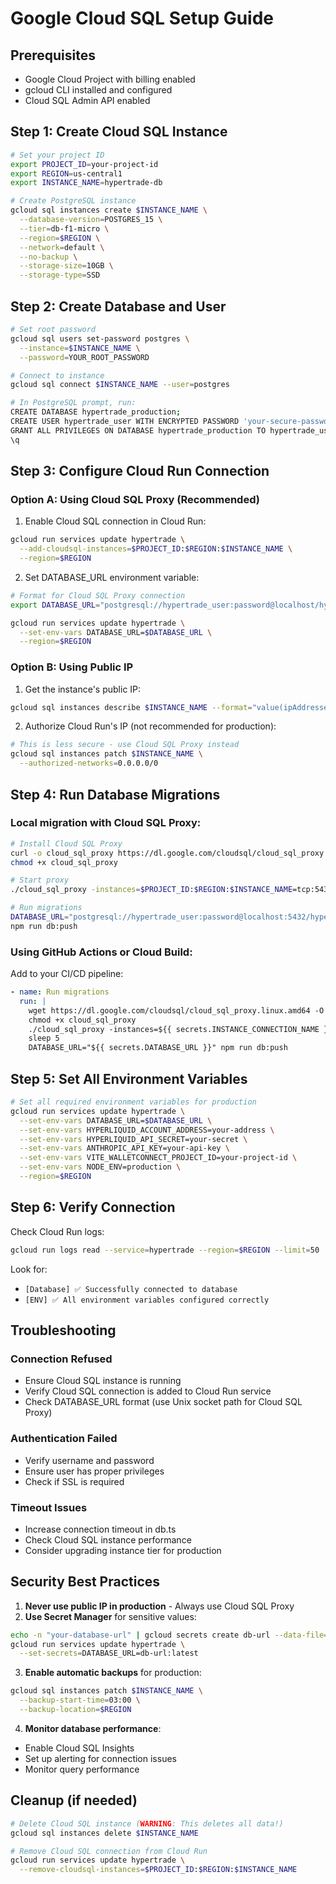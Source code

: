 # Google Cloud SQL Setup Guide

## Prerequisites
- Google Cloud Project with billing enabled
- gcloud CLI installed and configured
- Cloud SQL Admin API enabled

## Step 1: Create Cloud SQL Instance

```bash
# Set your project ID
export PROJECT_ID=your-project-id
export REGION=us-central1
export INSTANCE_NAME=hypertrade-db

# Create PostgreSQL instance
gcloud sql instances create $INSTANCE_NAME \
  --database-version=POSTGRES_15 \
  --tier=db-f1-micro \
  --region=$REGION \
  --network=default \
  --no-backup \
  --storage-size=10GB \
  --storage-type=SSD
```

## Step 2: Create Database and User

```bash
# Set root password
gcloud sql users set-password postgres \
  --instance=$INSTANCE_NAME \
  --password=YOUR_ROOT_PASSWORD

# Connect to instance
gcloud sql connect $INSTANCE_NAME --user=postgres

# In PostgreSQL prompt, run:
CREATE DATABASE hypertrade_production;
CREATE USER hypertrade_user WITH ENCRYPTED PASSWORD 'your-secure-password';
GRANT ALL PRIVILEGES ON DATABASE hypertrade_production TO hypertrade_user;
\q
```

## Step 3: Configure Cloud Run Connection

### Option A: Using Cloud SQL Proxy (Recommended)

1. Enable Cloud SQL connection in Cloud Run:
```bash
gcloud run services update hypertrade \
  --add-cloudsql-instances=$PROJECT_ID:$REGION:$INSTANCE_NAME \
  --region=$REGION
```

2. Set DATABASE_URL environment variable:
```bash
# Format for Cloud SQL Proxy connection
export DATABASE_URL="postgresql://hypertrade_user:password@localhost/hypertrade_production?host=/cloudsql/$PROJECT_ID:$REGION:$INSTANCE_NAME"

gcloud run services update hypertrade \
  --set-env-vars DATABASE_URL=$DATABASE_URL \
  --region=$REGION
```

### Option B: Using Public IP

1. Get the instance's public IP:
```bash
gcloud sql instances describe $INSTANCE_NAME --format="value(ipAddresses[0].ipAddress)"
```

2. Authorize Cloud Run's IP (not recommended for production):
```bash
# This is less secure - use Cloud SQL Proxy instead
gcloud sql instances patch $INSTANCE_NAME \
  --authorized-networks=0.0.0.0/0
```

## Step 4: Run Database Migrations

### Local migration with Cloud SQL Proxy:
```bash
# Install Cloud SQL Proxy
curl -o cloud_sql_proxy https://dl.google.com/cloudsql/cloud_sql_proxy.darwin.amd64
chmod +x cloud_sql_proxy

# Start proxy
./cloud_sql_proxy -instances=$PROJECT_ID:$REGION:$INSTANCE_NAME=tcp:5432 &

# Run migrations
DATABASE_URL="postgresql://hypertrade_user:password@localhost:5432/hypertrade_production" \
npm run db:push
```

### Using GitHub Actions or Cloud Build:
Add to your CI/CD pipeline:
```yaml
- name: Run migrations
  run: |
    wget https://dl.google.com/cloudsql/cloud_sql_proxy.linux.amd64 -O cloud_sql_proxy
    chmod +x cloud_sql_proxy
    ./cloud_sql_proxy -instances=${{ secrets.INSTANCE_CONNECTION_NAME }}=tcp:5432 &
    sleep 5
    DATABASE_URL="${{ secrets.DATABASE_URL }}" npm run db:push
```

## Step 5: Set All Environment Variables

```bash
# Set all required environment variables for production
gcloud run services update hypertrade \
  --set-env-vars DATABASE_URL=$DATABASE_URL \
  --set-env-vars HYPERLIQUID_ACCOUNT_ADDRESS=your-address \
  --set-env-vars HYPERLIQUID_API_SECRET=your-secret \
  --set-env-vars ANTHROPIC_API_KEY=your-api-key \
  --set-env-vars VITE_WALLETCONNECT_PROJECT_ID=your-project-id \
  --set-env-vars NODE_ENV=production \
  --region=$REGION
```

## Step 6: Verify Connection

Check Cloud Run logs:
```bash
gcloud run logs read --service=hypertrade --region=$REGION --limit=50
```

Look for:
- `[Database] ✅ Successfully connected to database`
- `[ENV] ✅ All environment variables configured correctly`

## Troubleshooting

### Connection Refused
- Ensure Cloud SQL instance is running
- Verify Cloud SQL connection is added to Cloud Run service
- Check DATABASE_URL format (use Unix socket path for Cloud SQL Proxy)

### Authentication Failed
- Verify username and password
- Ensure user has proper privileges
- Check if SSL is required

### Timeout Issues
- Increase connection timeout in db.ts
- Check Cloud SQL instance performance
- Consider upgrading instance tier for production

## Security Best Practices

1. **Never use public IP in production** - Always use Cloud SQL Proxy
2. **Use Secret Manager** for sensitive values:
```bash
echo -n "your-database-url" | gcloud secrets create db-url --data-file=-
gcloud run services update hypertrade \
  --set-secrets=DATABASE_URL=db-url:latest
```

3. **Enable automatic backups** for production:
```bash
gcloud sql instances patch $INSTANCE_NAME \
  --backup-start-time=03:00 \
  --backup-location=$REGION
```

4. **Monitor database performance**:
- Enable Cloud SQL Insights
- Set up alerting for connection issues
- Monitor query performance

## Cleanup (if needed)

```bash
# Delete Cloud SQL instance (WARNING: This deletes all data!)
gcloud sql instances delete $INSTANCE_NAME

# Remove Cloud SQL connection from Cloud Run
gcloud run services update hypertrade \
  --remove-cloudsql-instances=$PROJECT_ID:$REGION:$INSTANCE_NAME
```
